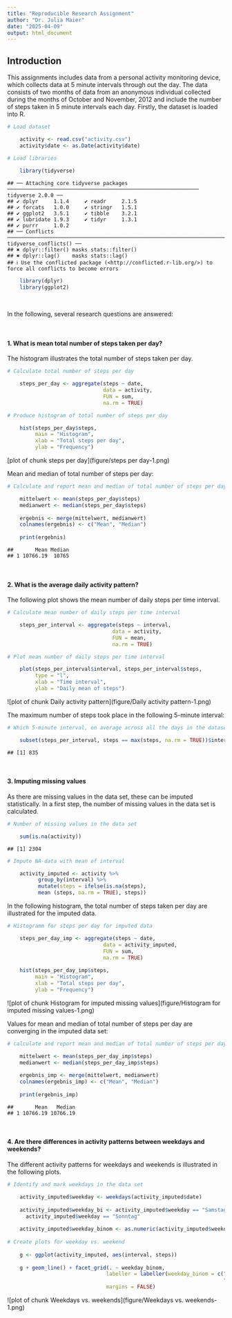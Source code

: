 ```yaml
---
title: "Reproducible Research Assignment"
author: "Dr. Julia Maier"
date: "2025-04-09"
output: html_document
---
```


## Introduction

This assignments includes data from a personal activity monitoring device, which collects data at 5 minute intervals through out the day. The data consists of two months of data from an anonymous individual collected during the months of October and November, 2012 and include the number of steps taken in 5 minute intervals each day.
Firstly, the dataset is loaded into R. 


``` r
# Load dataset

    activity <- read.csv("activity.csv")
    activity$date <- as.Date(activity$date)

# Load libraries
    
    library(tidyverse)
```

```
## ── Attaching core tidyverse packages ────────────────────────────────────────────────────────────── tidyverse 2.0.0 ──
## ✔ dplyr     1.1.4     ✔ readr     2.1.5
## ✔ forcats   1.0.0     ✔ stringr   1.5.1
## ✔ ggplot2   3.5.1     ✔ tibble    3.2.1
## ✔ lubridate 1.9.3     ✔ tidyr     1.3.1
## ✔ purrr     1.0.2     
## ── Conflicts ──────────────────────────────────────────────────────────────────────────────── tidyverse_conflicts() ──
## ✖ dplyr::filter() masks stats::filter()
## ✖ dplyr::lag()    masks stats::lag()
## ℹ Use the conflicted package (<http://conflicted.r-lib.org/>) to force all conflicts to become errors
```

``` r
    library(dplyr)
    library(ggplot2)
```

<br>

In the following, several research questions are answered:

<br>

#### 1. What is mean total number of steps taken per day?

The histogram illustrates the total number of steps taken per day.


``` r
# Calculate total number of steps per day

    steps_per_day <- aggregate(steps ~ date, 
                               data = activity, 
                               FUN = sum,
                               na.rm = TRUE)

# Produce histogram of total number of steps per day

    hist(steps_per_day$steps, 
         main = "Histogram", 
         xlab = "Total steps per day", 
         ylab = "Frequency")
```

[plot of chunk steps per day](figure/steps per day-1.png)


Mean and median of total number of steps per day:


``` r
# Calculate and report mean and median of total number of steps per day

    mittelwert <- mean(steps_per_day$steps)
    medianwert <- median(steps_per_day$steps)
    
    ergebnis <- merge(mittelwert, medianwert)
    colnames(ergebnis) <- c("Mean", "Median")
    
    print(ergebnis)
```

```
##       Mean Median
## 1 10766.19  10765
```

<br>

#### 2. What is the average daily activity pattern?

The following plot shows the mean number of daily steps per time interval.


``` r
# Calculate mean number of daily steps per time interval

    steps_per_interval <- aggregate(steps ~ interval, 
                                  data = activity, 
                                  FUN = mean, 
                                  na.rm = TRUE)

# Plot mean number of daily steps per time interval

    plot(steps_per_interval$interval, steps_per_interval$steps, 
         type = "l",
         xlab = "Time interval",
         ylab = "Daily mean of steps")
```

![plot of chunk Daily activity pattern](figure/Daily activity pattern-1.png)


The maximum number of steps took place in the following 5-minute interval:


``` r
# Which 5-minute interval, on average across all the days in the dataset, contains the maximum number of steps?

    subset(steps_per_interval, steps == max(steps, na.rm = TRUE))$interval
```

```
## [1] 835
```

<br>

#### 3. Imputing missing values

As there are missing values in the data set, these can be imputed statistically. In a first step, the number of missing values in the data set is calculated.



``` r
# Number of missing values in the data set

    sum(is.na(activity))
```

```
## [1] 2304
```

``` r
# Impute NA-data with mean of interval

    activity_imputed <- activity %>%
          group_by(interval) %>%
          mutate(steps = ifelse(is.na(steps),
          mean (steps, na.rm = TRUE), steps))
```


In the following histogram, the total number of steps taken per day are illustrated for the imputed data. 



``` r
# Histogramm for steps per day for imputed data

    steps_per_day_imp <- aggregate(steps ~ date, 
                               data = activity_imputed, 
                               FUN = sum,
                               na.rm = TRUE)
    
    hist(steps_per_day_imp$steps, 
         main = "Histogram", 
         xlab = "Total steps per day", 
         ylab = "Frequency")
```

![plot of chunk Histogram for imputed missing values](figure/Histogram for imputed missing values-1.png)

Values for mean and median of total number of steps per day are converging in the imputed data set:


``` r
# calculate and report mean and median of total number of steps per day for imputed data

    mittelwert <- mean(steps_per_day_imp$steps)
    medianwert <- median(steps_per_day_imp$steps)
    
    ergebnis_imp <- merge(mittelwert, medianwert)
    colnames(ergebnis_imp) <- c("Mean", "Median")
    
    print(ergebnis_imp)
```

```
##       Mean   Median
## 1 10766.19 10766.19
```

<br>

#### 4. Are there differences in activity patterns between weekdays and weekends?

The different activity patterns for weekdays and weekends is illustrated in the following plots.


``` r
# Identify and mark weekdays in the data set    

    activity_imputed$weekday <- weekdays(activity_imputed$date)
    
    activity_imputed$weekday_bi <- activity_imputed$weekday == "Samstag" |
      activity_imputed$weekday == "Sonntag"
    
    activity_imputed$weekday_binom <- as.numeric(activity_imputed$weekday_bi)
    
# Create plots for weekday vs. weekend
    
    g <- ggplot(activity_imputed, aes(interval, steps))
    
    g + geom_line() + facet_grid(. ~ weekday_binom, 
                                labeller = labeller(weekday_binom = c("0" = "Weekday",
                                                                      "1" = "Weekend")), 
                                margins = FALSE)
```

![plot of chunk Weekdays vs. weekends](figure/Weekdays vs. weekends-1.png)
